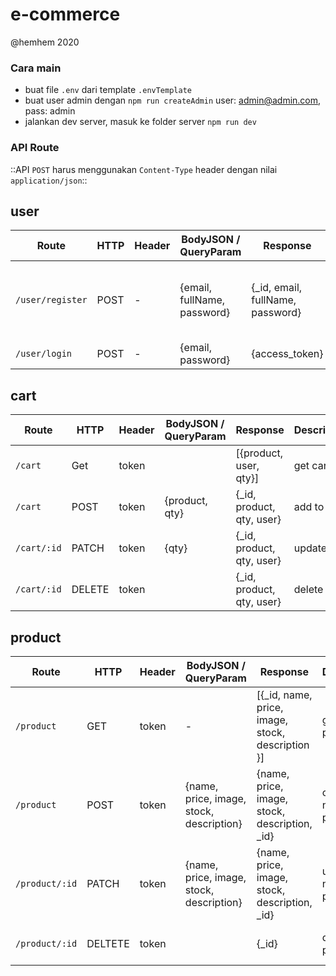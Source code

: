 # e-commerce
@hemhem 2020


### Cara main
- buat file `.env` dari template `.envTemplate`
- buat user admin dengan `npm run createAdmin` user: admin@admin.com, pass: admin
- jalankan dev server, masuk ke folder server `npm run dev`

### API Route

::API `POST` harus menggunakan `Content-Type` header dengan nilai `application/json`::

## user

Route | HTTP | Header | BodyJSON / QueryParam | Response | Description | Validation
-- | -- | -- | -- | -- | -- | --
`/user/register` | POST | - | {email, fullName, password} | {_id, email, fullName, password} | register a user | email must be valid, name is more than 1 char
`/user/login` | POST | - | {email, password} | {access_token} | login: get token | -

## cart

Route | HTTP | Header | BodyJSON / QueryParam | Response | Description | Validation
-- | -- | -- | -- | -- | -- | --
`/cart` | Get | token |  | [{product, user, qty}] | get  cart | -
`/cart` | POST | token | {product, qty} | {_id, product, qty, user} | add to cart | -
`/cart/:id` | PATCH | token | {qty} | {_id, product, qty, user} | update qty | -
`/cart/:id` | DELETE | token | | {_id, product, qty, user} | delete cart | -

## product
Route | HTTP | Header | BodyJSON / QueryParam | Response | Description | Validation
-- | -- | -- | -- | -- | -- | --
`/product` | GET | token | - | [{_id, name, price, image, stock, description }] | get products | -
`/product` | POST | token | {name, price, image, stock, description} | {name, price, image, stock, description, _id} | create a new product | must be an admin user 
`/product/:id` | PATCH | token | {name, price, image, stock, description} | {name, price, image, stock, description, _id} | update a new product | must be an admin user 
`/product/:id` | DELTETE | token |  | {_id} | delete a product | must be an admin user 
